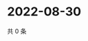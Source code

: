 # 2022-08-30

共 0 条

<!-- BEGIN WEIBO -->
<!-- 最后更新时间 Tue Aug 30 2022 23:16:53 GMT+0800 (China Standard Time) -->

<!-- END WEIBO -->
